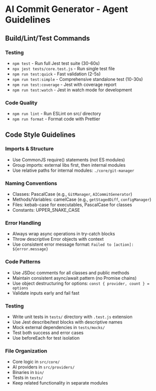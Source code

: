 # AI Commit Generator - Agent Guidelines

## Build/Lint/Test Commands

### Testing

- `npm test` - Run full Jest test suite (30-60s)
- `npx jest tests/core.test.js` - Run single test file
- `npm run test:quick` - Fast validation (2-5s)
- `npm run test:simple` - Comprehensive standalone test (10-30s)
- `npm run test:coverage` - Jest with coverage report
- `npm run test:watch` - Jest in watch mode for development

### Code Quality

- `npm run lint` - Run ESLint on src/ directory
- `npm run format` - Format code with Prettier

## Code Style Guidelines

### Imports & Structure

- Use CommonJS require() statements (not ES modules)
- Group imports: external libs first, then internal modules
- Use relative paths for internal modules: `./core/git-manager`

### Naming Conventions

- Classes: PascalCase (e.g., `GitManager`, `AICommitGenerator`)
- Methods/Variables: camelCase (e.g., `getStagedDiff`, `configManager`)
- Files: kebab-case for executables, PascalCase for classes
- Constants: UPPER_SNAKE_CASE

### Error Handling

- Always wrap async operations in try-catch blocks
- Throw descriptive Error objects with context
- Use consistent error message format: `Failed to [action]: ${error.message}`

### Code Patterns

- Use JSDoc comments for all classes and public methods
- Maintain consistent async/await pattern (no Promise chains)
- Use object destructuring for options: `const { provider, count } = options`
- Validate inputs early and fail fast

### Testing

- Write unit tests in `tests/` directory with `.test.js` extension
- Use Jest describe/test blocks with descriptive names
- Mock external dependencies in `tests/mocks/`
- Test both success and error cases
- Use beforeEach for test isolation

### File Organization

- Core logic in `src/core/`
- AI providers in `src/providers/`
- Binaries in `bin/`
- Tests in `tests/`
- Keep related functionality in separate modules
